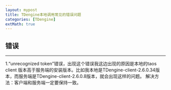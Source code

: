 ```yaml
---
layout: mypost
title: TDengine本地调用常见的错误问题
categories: [TDengine]
extMath: true
---
```



## 错误

----------
  1.“unrecognized token”错误，出现这个错误我这边出现的原因是本地的taos client 版本高于服务端的安装版本。比如我本地是TDengine-client-2.6.0.34版本，而服务端是TDengine-client-2.6.0.8版本，就会出现这样的问题。
  解决方法：客户端和服务端一定要保持一致。
